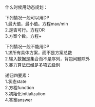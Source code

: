 什么时候用动态规划：

下列情况一般可以用DP  
1.最大值，最小值。方程max/min  
2.是否可行。方程OR  
3.方案个数。方程+

下列情况一般不能用DP  
1.求所有具体方案，而不是方案总数  
2.输入数据是集合而不是序列，背包问题除外  
3.暴力算法已经是多项式级别

递归四要素：  
1.状态state  
2.方程function  
3.初始化initialization  
4.答案answer

